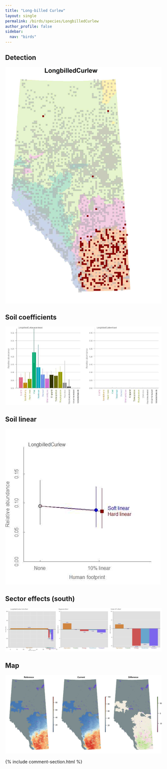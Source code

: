 ```yaml
---
title: "Long-billed Curlew"
layout: single
permalink: /birds/species/LongbilledCurlew
author_profile: false
sidebar:
  nav: "birds"
---
```


<h2>Detection</h2>

![](/assets/images/birds/LongbilledCurlew/det.jpg)

<h2>Soil coefficients</h2>

![](/assets/images/birds/LongbilledCurlew/soilhf.jpg)

<h2>Soil linear</h2>

![](/assets/images/birds/LongbilledCurlew/lin-south.jpg)

<h2>Sector effects (south)</h2>

![](/assets/images/birds/LongbilledCurlew/sector-south.jpg)

<h2>Map</h2>

![](/assets/images/birds/LongbilledCurlew/map.jpg)

{% include comment-section.html %}
